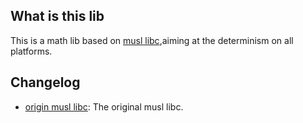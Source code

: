 ## What is this lib
This is a math lib based on [musl libc](https://musl.libc.org/),aiming at the determinism on all platforms. 

## Changelog
- [origin musl libc](https://github.com/PrimedErwin/deterministic-math/commit/a5c1df1e2ae5a744c28a7bc4167d0b90ceec297e): The original musl libc.